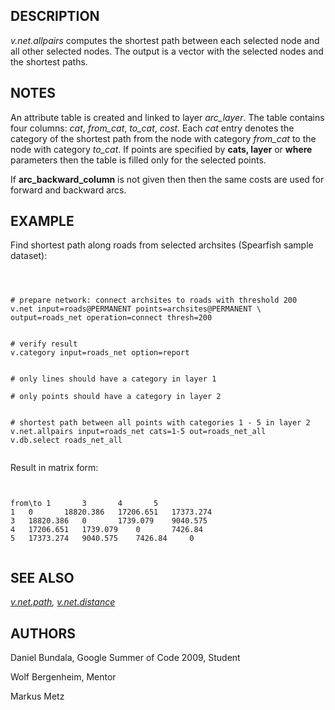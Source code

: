 
## DESCRIPTION

*v.net.allpairs* computes the shortest path between each selected
node and all other selected nodes. The output is a vector with the
selected nodes and the shortest paths.

## NOTES

An attribute table is created and linked to layer *arc\_layer*. The
table contains four columns: *cat*, *from\_cat*,
*to\_cat*, *cost*.
Each *cat* entry denotes the category of the shortest path from
the node with category *from\_cat* to the node with category
*to\_cat*. If points are specified by **cats, layer** or
**where** parameters then the table is filled only for the selected
points.

If **arc\_backward\_column** is not given then then the same costs are used for
forward and backward arcs.

## EXAMPLE

Find shortest path along roads from selected archsites (Spearfish sample
dataset):

```



# prepare network: connect archsites to roads with threshold 200
v.net input=roads@PERMANENT points=archsites@PERMANENT \
output=roads_net operation=connect thresh=200


# verify result
v.category input=roads_net option=report


# only lines should have a category in layer 1

# only points should have a category in layer 2


# shortest path between all points with categories 1 - 5 in layer 2
v.net.allpairs input=roads_net cats=1-5 out=roads_net_all
v.db.select roads_net_all


```

Result in matrix form:

```


from\to 1       3       4       5
1   0       18820.386   17206.651   17373.274
3   18820.386   0       1739.079    9040.575
4   17206.651   1739.079    0       7426.84
5   17373.274   9040.575    7426.84     0


```

## SEE ALSO

*[v.net.path](v.net.path.html),
[v.net.distance](v.net.distance.html)*

## AUTHORS

Daniel Bundala, Google Summer of Code 2009, Student

Wolf Bergenheim, Mentor

Markus Metz
